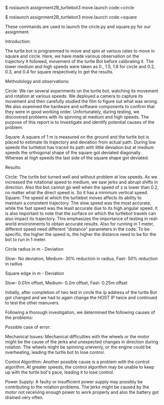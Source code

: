 $ roslaunch assignment2B_turtlebot3 move.launch code:=circle 

$ roslaunch assignment2B_turtlebot3 move.launch code:=square

These commands are used to launch the circle.py and square.py for our assignment.

Introduction:

The turtle bot is programmed to move and spin at various rates to move in square and circle. Here, we have made various observation on the trajectory it followed, movement of the turtle Bot before calibrating it. 
The lower medium and high speeds were taken as 0., 1.5, 1.8 for circle and  0.2, 0.3, and 0.4 for square respectively to get the results.


Methodology and observations: 

Circle:
We ran several experiments on the turtle bot, watching its movement and rotation at various speeds. We deployed a camera to capture its movement and then carefully studied the film to figure out what was wrong. We also examined the hardware and software components to confirm that they were in good working order. Unfortunately, during testing, we discovered problems with its spinning at medium and high speeds. The purpose of this report is to investigate and identify potential causes of the problem.

Square:
A square of 1 m is measured on the ground and the turtle bot is placed to estimate its trajectory and deviation from actual path. During low speeds the turtlebot has traced its path with little deviation but at medium speeds the orthogonal shape of the square got deviated diagonally. Whereas at high speeds the last side of the square shape got deviated.


Results:

Circle:
The turtle bot turned well and without problem at low speeds. As we increased the rotational speed to medium, we saw jerks and abrupt shifts in direction. Also the bot cannot go well when the speed of z is lower than 0.2, no matter what the direct speed is. So it has a minimum vertical speed.
Square:
The speed at which the turtlebot moves affects its ability to maintain a consistent trajectory. The slow speed was the most accurate, while the fast speed was the least accurate due to its high angular speed. It is also important to note that the surface on which the turtlebot travels can also impact its trajectory.  This emphasizes the importance of testing in real-world environments to obtain accurate results. Also for running in 1 meter, different speed need different "distance" parameters in the code. To be specific, the higher the speed is, the higher the distance need to be for the bot to run in 1 meter.


Circle radius in m - Deviation 

Slow- No deviation,
Medium- 30% reduction in radius,
Fast- 50% reduction in radius

Square edge in m - Deviation 

Slow- 0.01m offset,
Medium- 0.2m offset,
Fast- 0.25m offset


Initially, after completion of two test in circle the ip address of the turtle Bot got changed and we had to again change the HOST IP twice and continued to test the other manuvers.

Following a thorough investigation, we determined the following causes of the problems:

Possible case of error:

Mechanical Issues: Mechanical difficulties with the wheels or the motor might be the cause of the jerks and unexpected changes in direction during rotation. The wheels might be spinning unevenly, or the engine could be overheating, leading the turtle bot to lose control.

Control Algorithm: Another possible cause is a problem with the control algorithm. At greater speeds, the control algorithm may be unable to keep up with the turtle bot's pace, leading it to lose control.

Power Supply: A faulty or insufficient power supply may possibly be contributing to the rotation problems. The jerks might be caused by the motor not receiving enough power to work properly and also the battery got drained very often.
